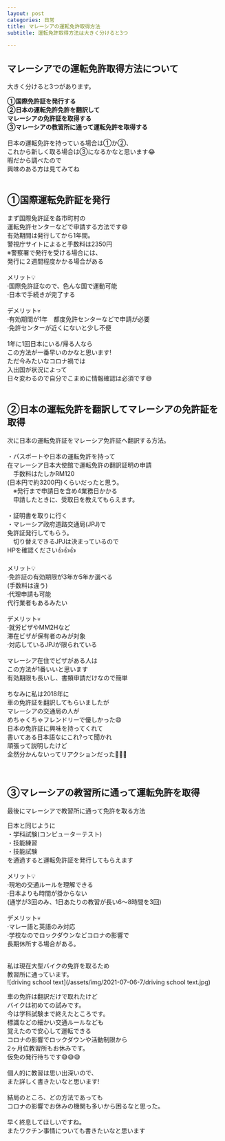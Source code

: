 ```yaml
---
layout: post
categories: 日常
title: マレーシアの運転免許取得方法
subtitle: 運転免許取得方法は大きく分けると3つ

---
```

## マレーシアでの運転免許取得方法について<br>
大きく分けると3つがあります。<br>

**①国際免許証を発行する<br>**
**②日本の運転免許免許を翻訳して<br>**
**マレーシアの免許証を取得する<br>**
**③マレーシアの教習所に通って運転免許を取得する<br>**
<br>
日本の運転免許を持っている場合は①か②、<br>
これから新しく取る場合は③になるかなと思います😂<br>
暇だから調べたので<br>
興味のある方は見てみてね<br>
<br>

## ①国際運転免許証を発行<br>
まず国際免許証を各市町村の<br>
運転免許センターなどで申請する方法です😄<br>
有効期間は発行してから1年間。<br>
警視庁サイトによると手数料は2350円<br>
※警察署で発行を受ける場合には、<br>
発行に２週間程度かかる場合がある<br>
<br>
メリット💡<br>
·国際免許証なので、色んな国で運動可能<br>
·日本で手続きが完了する<br>
<br>
デメリット💀<br>
·有効期間が1年　都度免許センターなどで申請が必要<br>
·免許センターが近くにないと少し不便<br>
<br>
1年に1回日本にいる/帰る人なら<br>
この方法が一番早いのかなと思います!<br>
ただ今みたいなコロナ禍では<br>
入出国が状況によって<br>
日々変わるので自分でこまめに情報確認は必須です😅<br>
<br>

## ②日本の運転免許を翻訳してマレーシアの免許証を取得<br>
次に日本の運転免許証をマレーシア免許証へ翻訳する方法。<br>
<br>
・パスポートや日本の運転免許を持って<br>
  在マレーシア日本大使館で運転免許の翻訳証明の申請<br>
　手数料はたしかRM120<br>
  (日本円で約3200円)くらいだったと思う。<br>
　※発行まで申請日を含め4業務日かかる<br>
　申請したときに、受取日を教えてもらえます。<br>
<br>
・証明書を取りに行く<br>
・マレーシア政府道路交通局(JPJ)で<br>
  免許証発行してもらう。<br>
　切り替えできるJPJは決まっているので<br>
  HPを確認ください👍👍👍<br>
<br>
メリット💡<br>
·免許証の有効期限が3年か5年か選べる<br>
 (手数料は違う)<br>
·代理申請も可能<br>
 代行業者もあるみたい<br>
<br>
デメリット💀<br>
·就労ビザやMM2Hなど<br>
 滞在ビザが保有者のみが対象<br>
·対応しているJPJが限られている<br>
<br>
マレーシア在住でビザがある人は<br>
この方法が1番いいと思います<br>
有効期限も長いし、書類申請だけなので簡単<br>
<br>
ちなみに私は2018年に<br>
車の免許証を翻訳してもらいましたが<br>
マレーシアの交通局の人が<br>
めちゃくちゃフレンドリーで優しかった😄<br>
日本の免許証に興味を持ってくれて<br>
書いてある日本語なにこれ?って聞かれ<br>
頑張って説明したけど<br>
全然分かんないってリアクションだった🤣🤣🤣<br>
<br>
<br>

## ③マレーシアの教習所に通って運転免許を取得<br>
最後にマレーシアで教習所に通って免許を取る方法<br>

日本と同じように<br>
・学科試験(コンピューターテスト)<br>
・技能練習<br>
・技能試験<br>
を通過すると運転免許証を発行してもらえます<br>
<br>
メリット💡<br>
·現地の交通ルールを理解できる<br>
·日本よりも時間が掛からない<br>
(通学が3回のみ、1日あたりの教習が長い6〜8時間を3回)<br>
<br>
デメリット💀<br>
·マレー語と英語のみ対応<br>
·学校なのでロックダウンなどコロナの影響で<br>
 長期休所する場合がある。<br>
<br>

私は現在大型バイクの免許を取るため<br>
教習所に通っています。<br>
![driving school text](/assets/img/2021-07-06-7/driving school text.jpg)<br>

車の免許は翻訳だけで取れたけど<br>
バイクは初めての試みです。<br>
今は学科試験まで終えたところです。<br>
標識などの細かい交通ルールなども<br>
覚えたので安心して運転できる<br>
コロナの影響でロックダウンや活動制限から<br>
2ヶ月位教習所もお休みです。<br>
仮免の発行待ちです😅😅😅<br>
<br>
個人的に教習は思い出深いので、<br>
また詳しく書きたいなと思います!<br>
<br>
結局のところ、どの方法であっても<br>
コロナの影響でお休みの機関も多いから困るなと思った。<br>
<br>
早く終息してほしいですね。<br>
またワクチン事情についても書きたいなと思います<br>
<br>
<br>
<br>